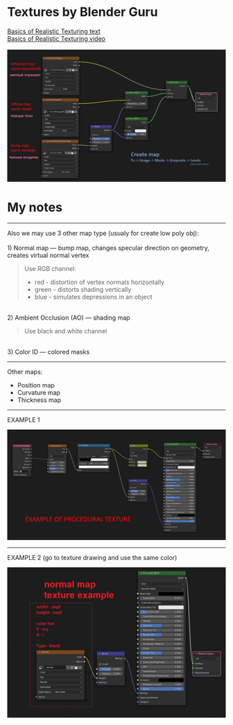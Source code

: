 # Textures by Blender Guru
[Basics of Realistic Texturing text](https://www.blenderguru.com/tutorials/basics-realistic-texturing)
<br>[Basics of Realistic Texturing video](https://www.youtube.com/watch?v=rzXNZkEoTAk)
<br>
<br>
![](https://github.com/AazQsc/cg-synopsis/blob/main/blender/textures/texturespic.jpg)


# My notes
--- 
Also we may use 3 other map type (usualy for create low poly obj):
<br>
<br> 1) Normal map — bump map, changes specular direction on geometry, creates virtual normal vertex
> Use RGB channel:
> - red - distortion of vertex normals horizontally
> - green - distorts shading vertically
> - blue - simulates depressions in an object

<br> 2) Ambient Occlusion (AO) — shading map

> Use black and white channel

<br> 3) Color ID — colored masks

---
Other maps:
- Position map
- Сurvature map
- Thickness map

---
EXAMPLE 1

![](https://github.com/AazQsc/cg-synopsis/blob/main/blender/textures/example1.jpg)

---
EXAMPLE 2
(go to texture drawing and use the same color)

![](https://github.com/AazQsc/cg-synopsis/blob/main/blender/textures/example2.jpg)






